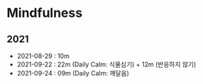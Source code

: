 # Mindfulness

## 2021

- 2021-08-29 : 10m
- 2021-09-22 : 22m (Daily Calm: 식물심기) + 12m (반응하지 않기)
- 2021-09-24 : 09m (Daily Calm: 깨달음)